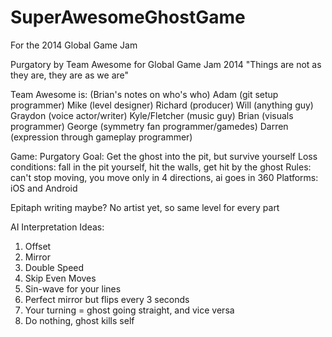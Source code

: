 SuperAwesomeGhostGame
=====================

For the 2014 Global Game Jam

Purgatory
by Team Awesome
for Global Game Jam 2014
"Things are not as they are, they are as we are"

Team Awesome is: (Brian's notes on who's who)
Adam (git setup programmer)
Mike (level designer)
Richard (producer)
Will (anything guy)
Graydon (voice actor/writer)
Kyle/Fletcher (music guy)
Brian (visuals programmer)
George (symmetry fan programmer/gamedes)
Darren (expression through gameplay programmer)

Game:
Purgatory
Goal: Get the ghost into the pit, but survive yourself
Loss conditions: fall in the pit yourself, hit the walls, get hit by the ghost
Rules: can't stop moving, you move only in 4 directions, ai goes in 360
Platforms: iOS and Android

Epitaph writing maybe?
No artist yet, so same level for every part

AI Interpretation Ideas:
1. Offset
2. Mirror
3. Double Speed
4. Skip Even Moves
5. Sin-wave for your lines
6. Perfect mirror but flips every 3 seconds
7. Your turning = ghost going straight, and vice versa
8. Do nothing, ghost kills self